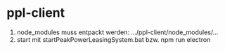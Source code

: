 # ppl-client

1. node_modules muss entpackt werden: .../ppl-client/node_modules/...
2. start mit startPeakPowerLeasingSystem.bat bzw. npm run electron